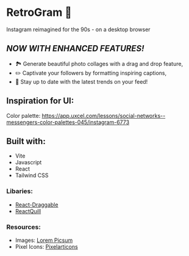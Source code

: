 # RetroGram 📸

Instagram reimagined for the 90s - on a desktop browser

## **_NOW WITH ENHANCED FEATURES!_**

- 🏞️ Generate beautiful photo collages with a drag and drop feature,
- ✏️ Captivate your followers by formatting inspiring captions,
- 🎉 Stay up to date with the latest trends on your feed!

## Inspiration for UI:

Color palette: https://app.uxcel.com/lessons/social-networks--messengers-color-palettes-045/instagram-6773

## Built with:

- Vite
- Javascript
- React
- Tailwind CSS

### Libaries:

- [React-Draggable](https://www.npmjs.com/package/react-draggable)
- [ReactQuill](https://www.npmjs.com/package/react-quill)

### Resources:

- Images: [Lorem Picsum](https://picsum.photos/)
- Pixel Icons: [Pixelarticons](https://pixelarticons.com/)
